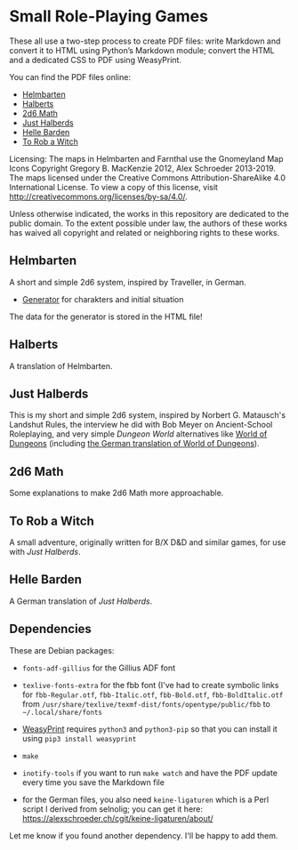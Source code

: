 # Small Role-Playing Games

These all use a two-step process to create PDF files: write Markdown
and convert it to HTML using Python’s Markdown module; convert the
HTML and a dedicated CSS to PDF using WeasyPrint.

You can find the PDF files online:

* [Helmbarten](https://alexschroeder.ch/pdfs/Helmbarten.pdf)
* [Halberts](https://alexschroeder.ch/pdfs/Halberts.pdf)
* [2d6 Math](https://alexschroeder.ch/pdfs/2d6-Math.pdf)
* [Just Halberds](https://alexschroeder.ch/pdfs/Just-Halberds.pdf)
* [Helle Barden](https://alexschroeder.ch/pdfs/Helle-Barden.pdf)
* [To Rob a Witch](https://alexschroeder.ch/pdfs/To-Rob-A-Witch.pdf)

Licensing: The maps in Helmbarten and Farnthal use the Gnomeyland Map
Icons Copyright Gregory B. MacKenzie 2012, Alex Schroeder 2013-2019.
The maps licensed under the Creative Commons Attribution-ShareAlike
4.0 International License. To view a copy of this license, visit
http://creativecommons.org/licenses/by-sa/4.0/.

Unless otherwise indicated, the works in this repository are dedicated
to the public domain. To the extent possible under law, the authors of
these works has waived all copyright and related or neighboring rights
to these works.

## Helmbarten

A short and simple 2d6 system, inspired by Traveller, in German.

* [Generator](https://campaignwiki.org/helmbarten/) for charakters and
  initial situation

The data for the generator is stored in the HTML file!

## Halberts

A translation of Helmbarten.

## Just Halberds

This is my short and simple 2d6 system, inspired by Norbert G.
Matausch's Landshut Rules, the interview he did with Bob Meyer on
Ancient-School Roleplaying, and very simple *Dungeon World*
alternatives like [World of
Dungeons](https://alexschroeder.ch/pdfs/World%20of%20Dungeons%20(black%20&%20white).pdf)
(including [the German translation of World of
Dungeons](https://alexschroeder.ch/pdfs/Wold%20of%20Dungeons%20(Deutsch).pdf)).

## 2d6 Math

Some explanations to make 2d6 Math more approachable.

## To Rob a Witch

A small adventure, originally written for B/X D&D and similar games,
for use with *Just Halberds*.

## Helle Barden

A German translation of *Just Halberds*.

## Dependencies

These are Debian packages:

* `fonts-adf-gillius` for the Gillius ADF font

* `texlive-fonts-extra` for the fbb font (I've had to create symbolic
  links for `fbb-Regular.otf`, `fbb-Italic.otf`, `fbb-Bold.otf`,
  `fbb-BoldItalic.otf` from
  `/usr/share/texlive/texmf-dist/fonts/opentype/public/fbb` to
  `~/.local/share/fonts`
  
* [WeasyPrint](https:/pypi.orgprojectWeasyPrint) requires `python3`
  and `python3-pip` so that you can install it using `pip3 install
  weasyprint`
  
* `make`

* `inotify-tools` if you want to run `make watch` and have the PDF
  update every time you save the Markdown file

* for the German files, you also need `keine-ligaturen` which is a
  Perl script I derived from selnolig; you can get it here:
  https://alexschroeder.ch/cgit/keine-ligaturen/about/

Let me know if you found another dependency. I'll be happy to add
them.
